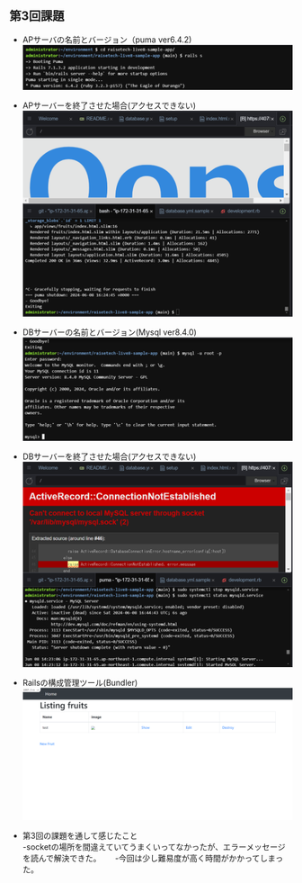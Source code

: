 ## 第3回課題

* APサーバの名前とバージョン（puma ver6.4.2) 　
![ apname ](picture/APNAME.png)  

* APサーバーを終了させた場合(アクセスできない)  
![apstop](picture/APSTOP.png)  

* DBサーバーの名前とバージョン(Mysql ver8.4.0)    
![dbname](picture/DBNAME.png)  

* DBサーバーを終了させた場合(アクセスできない)  
![dbstop](picture/DBSTOP.png)  

* Railsの構成管理ツール(Bundler)　　
![aprestart](picture/SampleApp.png)  

* 第3回の課題を通して感じたこと     
-socketの場所を間違えていてうまくいってなかったが、エラーメッセージを読んで解決できた。　　
-今回は少し難易度が高く時間がかかってしまった。
